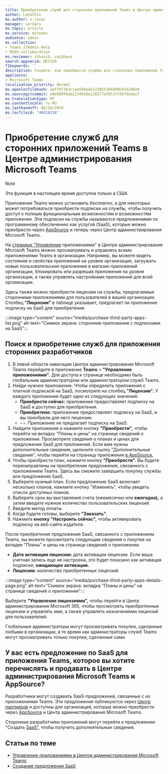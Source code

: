 ```yaml
---
title: Приобретение служб для сторонних приложений Teams в Центре администрирования Microsoft Teams
author: LanaChin
ms.author: v-lanac
manager: serdars
ms.topic: article
ms.service: msteams
audience: admin
ms.collection:
- Teams_ITAdmin_Help
- M365-collaboration
ms.reviewer: chhavib, vaibhava
search.appverid: MET150
f1keywords: ''
description: Узнайте, как приобрести службы для сторонних приложений Teams на странице "Управление приложениями" Центра администрирования Microsoft Teams.
appliesto:
- Microsoft Teams
localization_priority: Normal
ms.openlocfilehash: aeff6f363c1ae594a4a122055204d98b43d246e8
ms.sourcegitcommit: e0e089f0ab217d920e128377af653f7dbfdedacf
ms.translationtype: MT
ms.contentlocale: ru-RU
ms.lasthandoff: 08/20/2020
ms.locfileid: "46818158"
---
```

<a name="purchase-services-for-teams-third-party-apps-in-the-microsoft-teams-admin-center"></a>Приобретение служб для сторонних приложений Teams в Центре администрирования Microsoft Teams
======================================================

> [!NOTE]
> Эта функция в настоящее время доступна только в США.

Приложения Teams можно установить бесплатно, а для некоторых может потребоваться приобрести подписки на службы, чтобы получить доступ к полным функциональным возможностям и возможностям приложения. Эти подписки на службы называются предложениями по программному обеспечению как услугой (SaaS), которые можно приобрести через [AppSource](https://appsource.microsoft.com/) и теперь через Центр администрирования Microsoft Teams.

На [странице "Управление](manage-apps.md) приложениями" в Центре администрирования Microsoft Teams можно просматривать и управлять всеми приложениями Teams в организации. Например, вы можете видеть состояние и свойства приложений на уровне организации, загружать новые пользовательские приложения в магазин приложений организации, блокировать или разрешая приложения на уровне организации, а также управлять настройками приложений для всей организации.

Здесь также можно приобрести лицензии на службы, предлагаемые сторонними приложениями для пользователей в вашей организации. Столбец **"Лицензии"** в таблице указывает, предлагает ли приложение подписку на SaaS для приобретения.

:::image type="content" source="media/purchase-third-party-apps-list.png" alt-text="Снимок экрана: сторонние приложения с подписками на SaaS":::

## <a name="search-for-and-purchase-services-for-a-third-party-app"></a>Поиск и приобретение служб для приложения сторонних разработчиков

1. В левой области навигации Центра администрирования Microsoft Teams перейдите в приложение **Teams**  >  **"Управление приложениями".** Для доступа к странице необходимо быть глобальным администратором или администратором служб Teams.
2. Найди нужное приложение. Чтобы определить приложения с платной подпиской на SaaS, посмотрите на столбец **"Лицензии".** У каждого приложения будет одно из следующих значений:
    - **Приобрести сейчас:** приложение предоставляет подписку на SaaS и доступно для приобретения.  
    - **Приобретено:** приложение предоставляет подписку на SaaS, и вы приобрели для него лицензии.
    - **- -**. Приложение не предлагает подписку на SaaS.
3. Найдите приложение и нажмите кнопку **"Приобрести",** чтобы перейти на вкладку "Планы и цены" на странице сведений о приложении.  Просмотрите сведения о планах и ценах для предложения SaaS для приложения. Если вам нужны дополнительные  сведения, щелкните ссылку "Дополнительные сведения", чтобы перейти на страницу приложения [в AppSource.](https://appsource.microsoft.com/)  
4. Чтобы приобрести план, нажмите кнопку **"Приобрести".** Вы будете перенаправлены на приобретение предложения, связанного с приложением Teams. Здесь вы сможете завершить покупку службы или предложения SaaS.
5. Выберите нужный план. Если предложение SaaS включает несколько планов,  нажмите кнопку "Изменить", чтобы увидеть список доступных планов.
6. Выберите срок вы выставления счета (ежемесячно или **ежегодно),** а затем введите нужное количество пользовательских лицензий. 
7. Введите метод оплаты.
8. Когда будете готовы, выберите **"Заказать".**
9. Нажмите **кнопку "Настроить сейчас",** чтобы активировать подписку на веб-сайте издателя.

После приобретения предложения SaaS, связанного с приложением Teams, вы можете  просмотреть следующие сведения о покупке на вкладке "Планы" и цены на странице сведений о приложении.

- **Дата активации лицензии:** дата активации лицензии. Если ваша учетная запись еще не настроена, это будет показано как активация подписки, **ожидающих активации.**
- **Лицензии:** количество приобретенных лицензий.

:::image type="content" source="media/purchase-third-party-apps-details-page.png" alt-text="Снимок экрана: вкладка "Планы и цены" на странице сведений о приложении":::

Выберите **"Управление лицензиями",** чтобы перейти в Центр администрирования Microsoft 365, чтобы просмотреть приобретенные лицензии и управлять ими, а также управлять назначениями лицензий для пользователей.

Глобальные администраторы могут просматривать покупки, сделанные любыми в организации, в то время как администраторы служб Teams могут просматривать только покупки, сделанные сами.  

## <a name="have-a-saas-offer-for-a-teams-app-that-you-want-to-list-and-sell-in-the-microsoft-teams-admin-center-and-appsource"></a>У вас есть предложение по SaaS для приложения Teams, которое вы хотите перечислять и продавать в Центре администрирования Microsoft Teams и AppSource?

Разработчики могут создавать SaaS-предложения, связанные с их приложениями Teams. Эти предложения публикуются через [Центр партнеров](https://partner.microsoft.com) и доступны для организаций, которые можно приобрести через [AppSource](https://appsource.microsoft.com/) и Центр администрирования Microsoft Teams.
 
Сторонние разработчики приложений могут перейти к предложению "Создать [SaaS",](https://docs.microsoft.com/azure/marketplace/partner-center-portal/create-new-saas-offer) чтобы получить дополнительные сведения.

## <a name="related-topics"></a>Статьи по теме

- [Управление приложениями в Центре администрирования Microsoft Teams](manage-apps.md)
- [Создание предложения SaaS](https://docs.microsoft.com/azure/marketplace/partner-center-portal/create-new-saas-offer)
